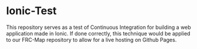 # Ionic-Test

This repository serves as a test of Continuous Integration for building a web application made in Ionic. If done correctly, this technique would be applied to our FRC-Map repository to allow for a live hosting on Github Pages.
